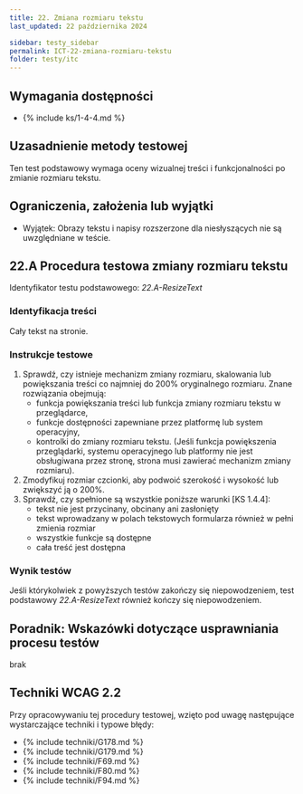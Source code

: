 ```yaml
---
title: 22. Zmiana rozmiaru tekstu
last_updated: 22 października 2024

sidebar: testy_sidebar
permalink: ICT-22-zmiana-rozmiaru-tekstu
folder: testy/itc
---
```


## Wymagania dostępności
- {% include ks/1-4-4.md %}

## Uzasadnienie metody testowej
Ten test podstawowy wymaga oceny wizualnej treści i funkcjonalności po zmianie rozmiaru tekstu.

## Ograniczenia, założenia lub wyjątki

-   Wyjątek: Obrazy tekstu i napisy rozszerzone dla niesłyszących nie są uwzględniane w teście.

## 22.A Procedura testowa zmiany rozmiaru tekstu
Identyfikator testu podstawowego: _22.A-ResizeText_

### Identyfikacja treści
Cały tekst na stronie.

### Instrukcje testowe
1.  Sprawdź, czy istnieje mechanizm zmiany rozmiaru, skalowania lub powiększania treści co najmniej do 200% oryginalnego rozmiaru. Znane rozwiązania obejmują:
    -   funkcja powiększania treści lub funkcja zmiany rozmiaru tekstu w przeglądarce,
	-   funkcje dostępności zapewniane przez platformę lub system operacyjny,
    -   kontrolki do zmiany rozmiaru tekstu. (Jeśli funkcja powiększenia przeglądarki, systemu operacyjnego lub platformy nie jest obsługiwana przez stronę, strona musi zawierać mechanizm zmiany rozmiaru).
2.  Zmodyfikuj rozmiar czcionki, aby podwoić szerokość i wysokość lub zwiększyć ją o 200%.
3.  Sprawdź, czy spełnione są wszystkie poniższe warunki [KS 1.4.4]:
    -   tekst nie jest przycinany, obcinany ani zasłonięty
    -   tekst wprowadzany w polach tekstowych formularza również w pełni zmienia rozmiar
    -   wszystkie funkcje są dostępne
    -   cała treść jest dostępna

### Wynik testów
Jeśli którykolwiek z powyższych testów zakończy się niepowodzeniem, test podstawowy _22.A-ResizeText_ również kończy się niepowodzeniem.

## Poradnik: Wskazówki dotyczące usprawniania procesu testów
brak

## Techniki WCAG 2.2
Przy opracowywaniu tej procedury testowej, wzięto pod uwagę następujące wystarczające techniki i typowe błędy:

- {% include techniki/G178.md %}
- {% include techniki/G179.md %}
- {% include techniki/F69.md %}
- {% include techniki/F80.md %}
- {% include techniki/F94.md %}

